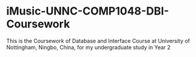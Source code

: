 # iMusic-UNNC-COMP1048-DBI-Coursework
This is the Coursework of Database and Interface Course at University of Nottingham, Ningbo, China, for my undergraduate study in Year 2
